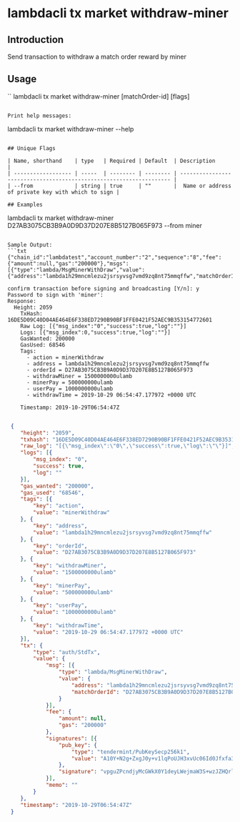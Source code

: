 # lambdacli tx market withdraw-miner

## Introduction

Send transaction to withdraw a match order reward by miner

## Usage

``
lambdacli tx market withdraw-miner [matchOrder-id] [flags]
```

Print help messages:
```
lambdacli tx market withdraw-miner --help
```

## Unique Flags

| Name, shorthand    | type   | Required | Default  | Description                                                         |
| ------------------ | -----  | -------- | -------- | ------------------------------------------------------------------- | 
| --from             | string | true     | ""       |  Name or address of private key with which to sign |

## Examples

```
 lambdacli tx market withdraw-miner D27AB3075CB3B9A0D9D37D207E8B5127B065F973 --from miner

```

Sample Output:
```txt
{"chain_id":"lambdatest","account_number":"2","sequence":"8","fee":{"amount":null,"gas":"200000"},"msgs":[{"type":"lambda/MsgMinerWithDraw","value":{"address":"lambda1h29mncmlezu2jsrsyvsg7vmd9zq8nt75mmqffw","matchOrderId":"D27AB3075CB3B9A0D9D37D207E8B5127B065F973"}}],"memo":""}

confirm transaction before signing and broadcasting [Y/n]: y
Password to sign with 'miner':
Response:
  Height: 2059
    TxHash: 16DE5D09C40D04AE464E6F338ED7290B90BF1FFE0421F52AEC9B353154772601
    Raw Log: [{"msg_index":"0","success":true,"log":""}]
    Logs: [{"msg_index":0,"success":true,"log":""}]
    GasWanted: 200000
    GasUsed: 68546
    Tags: 
      - action = minerWithdraw
      - address = lambda1h29mncmlezu2jsrsyvsg7vmd9zq8nt75mmqffw
      - orderId = D27AB3075CB3B9A0D9D37D207E8B5127B065F973
      - withdrawMiner = 1500000000ulamb
      - minerPay = 500000000ulamb
      - userPay = 1000000000ulamb
      - withdrawTime = 2019-10-29 06:54:47.177972 +0000 UTC
  
    Timestamp: 2019-10-29T06:54:47Z
    
```

```json
 {
 	"height": "2059",
 	"txhash": "16DE5D09C40D04AE464E6F338ED7290B90BF1FFE0421F52AEC9B353154772601",
 	"raw_log": "[{\"msg_index\":\"0\",\"success\":true,\"log\":\"\"}]",
 	"logs": [{
 		"msg_index": "0",
 		"success": true,
 		"log": ""
 	}],
 	"gas_wanted": "200000",
 	"gas_used": "68546",
 	"tags": [{
 		"key": "action",
 		"value": "minerWithdraw"
 	}, {
 		"key": "address",
 		"value": "lambda1h29mncmlezu2jsrsyvsg7vmd9zq8nt75mmqffw"
 	}, {
 		"key": "orderId",
 		"value": "D27AB3075CB3B9A0D9D37D207E8B5127B065F973"
 	}, {
 		"key": "withdrawMiner",
 		"value": "1500000000ulamb"
 	}, {
 		"key": "minerPay",
 		"value": "500000000ulamb"
 	}, {
 		"key": "userPay",
 		"value": "1000000000ulamb"
 	}, {
 		"key": "withdrawTime",
 		"value": "2019-10-29 06:54:47.177972 +0000 UTC"
 	}],
 	"tx": {
 		"type": "auth/StdTx",
 		"value": {
 			"msg": [{
 				"type": "lambda/MsgMinerWithDraw",
 				"value": {
 					"address": "lambda1h29mncmlezu2jsrsyvsg7vmd9zq8nt75mmqffw",
 					"matchOrderId": "D27AB3075CB3B9A0D9D37D207E8B5127B065F973"
 				}
 			}],
 			"fee": {
 				"amount": null,
 				"gas": "200000"
 			},
 			"signatures": [{
 				"pub_key": {
 					"type": "tendermint/PubKeySecp256k1",
 					"value": "A10Y+N2g+ZxgJ0y+v1lqPoUJH3xvUc06Id0Jfxfa38rM"
 				},
 				"signature": "vpguZPcndjyMcGWkX0Y1deyLWejmaW3S+wzJZHQrlhF31aqaalf2rRklnRjo8SAsHptegxFxFuQhap1ufe52qg=="
 			}],
 			"memo": ""
 		}
 	},
 	"timestamp": "2019-10-29T06:54:47Z"
 }
```
